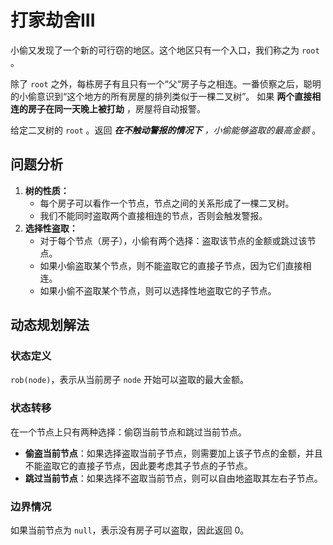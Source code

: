# 打家劫舍III

小偷又发现了一个新的可行窃的地区。这个地区只有一个入口，我们称之为 `root` 。

除了 `root` 之外，每栋房子有且只有一个“父“房子与之相连。一番侦察之后，聪明的小偷意识到“这个地方的所有房屋的排列类似于一棵二叉树”。 如果 **两个直接相连的房子在同一天晚上被打劫** ，房屋将自动报警。

给定二叉树的 `root` 。返回 ***在不触动警报的情况下** ，小偷能够盗取的最高金额* 。

## 问题分析

1. **树的性质：**
   - 每个房子可以看作一个节点，节点之间的关系形成了一棵二叉树。
   - 我们不能同时盗取两个直接相连的节点，否则会触发警报。
2. **选择性盗取：**
   - 对于每个节点（房子），小偷有两个选择：盗取该节点的金额或跳过该节点。
   - 如果小偷盗取某个节点，则不能盗取它的直接子节点，因为它们直接相连。
   - 如果小偷不盗取某个节点，则可以选择性地盗取它的子节点。

## 动态规划解法

### 状态定义

`rob(node)`，表示从当前房子 `node` 开始可以盗取的最大金额。

### 状态转移

在一个节点上只有两种选择：偷窃当前节点和跳过当前节点。

- **偷盗当前节点**：如果选择盗取当前子节点，则需要加上该子节点的金额，并且不能盗取它的直接子节点，因此要考虑其子节点的子节点。
- **跳过当前节点**：如果选择不盗取当前节点，则可以自由地盗取其左右子节点。

### 边界情况

如果当前节点为 `null`，表示没有房子可以盗取，因此返回 0。
